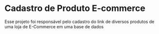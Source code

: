 # Cadastro de Produto E-commerce
 Esse projeto foi responsável pelo cadastro do link de diversos produtos de uma loja de E-Commerce em uma base de dados

